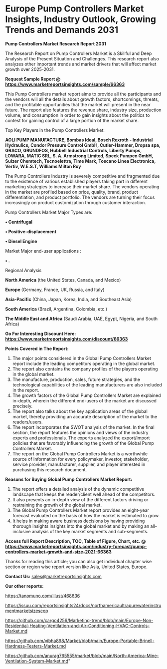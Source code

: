 # Europe Pump Controllers Market Insights, Industry Outlook, Growing Trends and Demands 2031

<strong>Pump Controllers Market Research Report 2031</strong>

The Research Report on Pump Controllers Market is a Skillful and Deep Analysis of the Present Situation and Challenges. This research report also analyzes other important trends and market drivers that will affect market growth over 2025-2031.

<strong>Request Sample Report @ <a href=https://www.marketreportsinsights.com/sample/66363>https://www.marketreportsinsights.com/sample/66363</a></strong>

This Pump Controllers market report aims to provide all the participants and the vendors will all the details about growth factors, shortcomings, threats, and the profitable opportunities that the market will present in the near future. The report also features the revenue share, industry size, production volume, and consumption in order to gain insights about the politics to contest for gaining control of a large portion of the market share.

Top Key Players in the Pump Controllers Market:

<strong>AOLI PUMP MANUFACTURE, Bombas Ideal, Bosch Rexroth - Industrial Hydraulics, Condor Pressure Control GmbH, Cutler-Hammer, Dropsa spa, GRACO, GRUNDFOS, Hubbell Industrial Controls, Liberty Pumps, LOWARA, MATIC SRL, S. A. Armstrong Limited, Speck Pumpen GmbH, Sulzer Chemtech, Tecnoelettra, Time Mark, Toscano Linea Electronica, Vertiv, W.E.S.T, Williams Milton Roy</strong>

The Pump Controllers Industry is severely competitive and fragmented due to the existence of various established players taking part in different marketing strategies to increase their market share. The vendors operating in the market are profiled based on price, quality, brand, product differentiation, and product portfolio. The vendors are turning their focus increasingly on product customization through customer interaction.

Pump Controllers Market Major Types are:

<strong>• Centrifugal

• Positive-displacement

• Diesel Engine</strong>

Market Major end-user applications :

<strong>• .</strong>

Regional Analysis

</u><strong><b>North America</b></strong> (the United States, Canada, and Mexico)

<strong><b>Europe </b></strong>(Germany, France, UK, Russia, and Italy)

<strong><b>Asia-Pacific</b></strong> (China, Japan, Korea, India, and Southeast Asia)

<strong><b>South America</b></strong> (Brazil, Argentina, Colombia, etc.)

<strong><b>The Middle East and Africa</b></strong> (Saudi Arabia, UAE, Egypt, Nigeria, and South Africa)

<strong>Go For Interesting Discount Here: <a href=https://www.marketreportsinsights.com/discount/66363>https://www.marketreportsinsights.com/discount/66363</a></strong>

<strong>Points Covered in The Report:</strong>
<ol>
  <li>The major points considered in the Global Pump Controllers Market report include the leading competitors operating in the global market.</li>
  <li>The report also contains the company profiles of the players operating in the global market.</li>
  <li>The manufacture, production, sales, future strategies, and the technological capabilities of the leading manufacturers are also included in the report.</li>
  <li>The growth factors of the Global Pump Controllers Market are explained in-depth, wherein the different end-users of the market are discussed precisely.</li>
  <li>The report also talks about the key application areas of the global market, thereby providing an accurate description of the market to the readers/users.</li>
  <li>The report incorporates the SWOT analysis of the market. In the final section, the report features the opinions and views of the industry experts and professionals. The experts analyzed the export/import policies that are favorably influencing the growth of the Global Pump Controllers Market.</li>
  <li>The report on the Global Pump Controllers Market is a worthwhile source of information for every policymaker, investor, stakeholder, service provider, manufacturer, supplier, and player interested in purchasing this research document.</li>
</ol>
<strong>Reasons for Buying Global Pump Controllers Market Report:</strong>

<ol>
  <li>The report offers a detailed analysis of the dynamic competitive landscape that keeps the reader/client well ahead of the competitors.</li>
  <li>It also presents an in-depth view of the different factors driving or restraining the growth of the global market.</li>
  <li>The Global Pump Controllers Market report provides an eight-year forecast evaluated on the basis of how the market is estimated to grow.</li>
  <li>It helps in making aware business decisions by having providing thorough insights insights into the global market and by making an all-inclusive analysis of the key market segments and sub-segments.</li>
</ol>
<strong>Access full Report Description, TOC, Table of Figure, Chart, etc. @ <a href=https://www.marketreportsinsights.com/industry-forecast/pump-controllers-market-growth-and-size-2021-66363>https://www.marketreportsinsights.com/industry-forecast/pump-controllers-market-growth-and-size-2021-66363</a></strong>


Thanks for reading this article; you can also get individual chapter wise section or region wise report version like Asia, United States, Europe.

<strong>Contact Us:</strong>
sales@marketreportsinsights.com

<strong>Our other reports:</strong>

<a href=https://tanomuno.com/illust/468636>https://tanomuno.com/illust/468636</a>

<a href=https://issuu.com/reportsinsights24/docs/northamericaultrapurewaterinstrumentmarketsizescop>https://issuu.com/reportsinsights24/docs/northamericaultrapurewaterinstrumentmarketsizescop</a>

<a href=https://github.com/cargo4256/Marketing-trend/blob/main/Europe-Non-Residential-Heating-Ventilation-and-Air-Conditioning-HVAC-Controls-Market.md>https://github.com/cargo4256/Marketing-trend/blob/main/Europe-Non-Residential-Heating-Ventilation-and-Air-Conditioning-HVAC-Controls-Market.md</a>

<a href=https://github.com/vibha898/Market/blob/main/Europe-Portable-Brinell-Hardness-Testers-Market.md>https://github.com/vibha898/Market/blob/main/Europe-Portable-Brinell-Hardness-Testers-Market.md</a>

<a href=https://github.com/anurag765555/market/blob/main/North-America-Mine-Ventilation-System-Market.md>https://github.com/anurag765555/market/blob/main/North-America-Mine-Ventilation-System-Market.md</a>"
